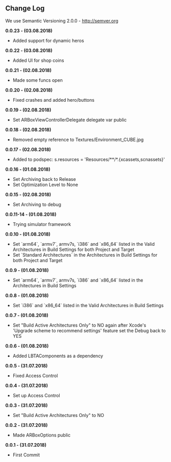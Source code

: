 <h2>Change Log</h2>

We use Semantic Versioning 2.0.0 - http://semver.org

<strong>0.0.23 - (03.08.2018) </strong>
<ul><li>Added support for dynamic heros</li></ul>

<strong>0.0.22 - (03.08.2018) </strong>
<ul><li>Added UI for shop coins</li></ul>

<strong>0.0.21 - (02.08.2018) </strong>
<ul><li>Made some funcs open</li></ul>

<strong>0.0.20 - (02.08.2018) </strong>
<ul><li>Fixed crashes and added hero/buttons</li></ul>

<strong>0.0.19 - (02.08.2018) </strong>
<ul><li>Set ARBoxViewControllerDelegate delegate var public</li></ul>

<strong>0.0.18 - (02.08.2018) </strong>
<ul><li>Removed empty reference to Textures/Environment_CUBE.jpg</li></ul>

<strong>0.0.17 - (02.08.2018) </strong>
<ul><li>Added to podspec: s.resources = 'Resources/**/*.{xcassets,scnassets}'</li></ul>

<strong>0.0.16 - (01.08.2018) </strong>
<ul><li>Set Archiving back to Release</li>
    <li>Set Optimization Level to None</li></ul>

<strong>0.0.15 - (02.08.2018) </strong>
<ul><li>Set Archiving to debug</li></ul>

<strong>0.0.11-14 - (01.08.2018) </strong>
<ul><li>Trying simulator framework</li></ul>

<strong>0.0.10 - (01.08.2018) </strong>
<ul><li>Set `arm64`, `armv7`, armv7s, `i386` and `x86_64` listed in the Valid Architectures in Build Settings for both Project and Target</li>
    <li>Set `Standard Architectures` in the Architectures in Build Settings for both Project and Target</li></ul>

<strong>0.0.9 - (01.08.2018) </strong>
<ul><li>Set `arm64`, `armv7`, armv7s, `i386` and `x86_64` listed in the Architectures in Build Settings</li></ul>

<strong>0.0.8 - (01.08.2018) </strong>
<ul><li>Set `i386` and `x86_64` listed in the Valid Architectures in Build Settings</li></ul>

<strong>0.0.7 - (01.08.2018) </strong>
<ul><li>Set "Build Active Architectures Only" to NO again after Xcode's 'Upgrade scheme to recommend settings' feature set the Debug back to YES</li></ul>

<strong>0.0.6 - (01.08.2018) </strong>
<ul><li>Added LBTAComponents as a dependency</li></ul>

<strong>0.0.5 - (31.07.2018) </strong>
<ul><li>Fixed Access Control</li></ul>

<strong>0.0.4 - (31.07.2018) </strong>
<ul><li>Set up Access Control</li></ul>

<strong>0.0.3 - (31.07.2018) </strong>
<ul><li>Set "Build Active Architectures Only" to NO</li></ul>

<strong>0.0.2 - (31.07.2018) </strong>
<ul><li>Made ARBoxOptions public</li></ul>

<strong>0.0.1 - (31.07.2018) </strong>
<ul><li>First Commit</li></ul>
